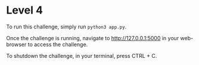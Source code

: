 # Level 4

To run this challenge, simply run `python3 app.py`. 

Once the challenge is running, navigate to http://127.0.0.1:5000 in your web-browser to access the challenge.

To shutdown the challenge, in your terminal, press CTRL + C. 
